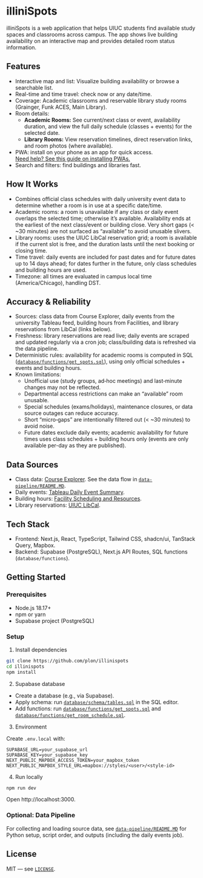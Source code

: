 # illiniSpots

illiniSpots is a web application that helps UIUC students find available study spaces and classrooms across campus. The app shows live building availability on an interactive map and provides detailed room status information.

## Features

- Interactive map and list: Visualize building availability or browse a searchable list.
- Real-time and time travel: check now or any date/time.
- Coverage: Academic classrooms and reservable library study rooms (Grainger, Funk ACES, Main Library).
- Room details:
  - **Academic Rooms:** See current/next class or event, availability duration, and view the full daily schedule (classes + events) for the selected date.
  - **Library Rooms:** View reservation timelines, direct reservation links, and room photos (where available).
- PWA: install on your phone as an app for quick access.  
    [Need help? See this guide on installing PWAs.](https://www.installpwa.com/from/illinispots.vercel.app)
- Search and filters: find buildings and libraries fast.

## How It Works

- Combines official class schedules with daily university event data to determine whether a room is in use at a specific date/time.
- Academic rooms: a room is unavailable if any class or daily event overlaps the selected time; otherwise it’s available. Availability ends at the earliest of the next class/event or building close. Very short gaps (< ~30 minutes) are not surfaced as “available” to avoid unusable slivers.
- Library rooms: uses the UIUC LibCal reservation grid; a room is available if the current slot is free, and the duration lasts until the next booking or closing time.
- Time travel: daily events are included for past dates and for future dates up to 14 days ahead; for dates further in the future, only class schedules and building hours are used.
- Timezone: all times are evaluated in campus local time (America/Chicago), handling DST.

## Accuracy & Reliability

- Sources: class data from Course Explorer, daily events from the university Tableau feed, building hours from Facilities, and library reservations from LibCal (links below).
- Freshness: library reservations are read live; daily events are scraped and updated regularly via a cron job; class/building data is refreshed via the data pipeline.
- Deterministic rules: availability for academic rooms is computed in SQL ([`database/functions/get_spots.sql`](database/functions/get_spots.sql)), using only official schedules + events and building hours.
- Known limitations:
  - Unofficial use (study groups, ad‑hoc meetings) and last‑minute changes may not be reflected.
  - Departmental access restrictions can make an “available” room unusable.
  - Special schedules (exams/holidays), maintenance closures, or data source outages can reduce accuracy.
  - Short “micro‑gaps” are intentionally filtered out (< ~30 minutes) to avoid noise.
  - Future dates exclude daily events; academic availability for future times uses class schedules + building hours only (events are only available per-day as they are published).

## Data Sources

- Class data: [Course Explorer](https://courses.illinois.edu/). See the data flow in [`data-pipeline/README.MD`](data-pipeline/README.MD).
- Daily events: [Tableau Daily Event Summary](https://tableau.admin.uillinois.edu/views/DailyEventSummary/DailyEvents).
- Building hours: [Facility Scheduling and Resources](https://operations.illinois.edu/facility-scheduling-and-resources/daily-event-summaries/).
- Library reservations: [UIUC LibCal](https://uiuc.libcal.com/allspaces).

## Tech Stack

- Frontend: Next.js, React, TypeScript, Tailwind CSS, shadcn/ui, TanStack Query, Mapbox.
- Backend: Supabase (PostgreSQL), Next.js API Routes, SQL functions (`database/functions`).

## Getting Started

### Prerequisites

- Node.js 18.17+
- npm or yarn
- Supabase project (PostgreSQL)

### Setup

1) Install dependencies

```bash
git clone https://github.com/plon/illinispots
cd illinispots
npm install
```

2) Supabase database

- Create a database (e.g., via Supabase).
- Apply schema: run [`database/schema/tables.sql`](database/schema/tables.sql) in the SQL editor.
- Add functions: run [`database/functions/get_spots.sql`](database/functions/get_spots.sql) and [`database/functions/get_room_schedule.sql`](database/functions/get_room_schedule.sql).

3) Environment

Create `.env.local` with:

```env
SUPABASE_URL=your_supabase_url
SUPABASE_KEY=your_supabase_key
NEXT_PUBLIC_MAPBOX_ACCESS_TOKEN=your_mapbox_token
NEXT_PUBLIC_MAPBOX_STYLE_URL=mapbox://styles/<user>/<style-id>
```

4) Run locally

```bash
npm run dev
```

Open http://localhost:3000.

### Optional: Data Pipeline

For collecting and loading source data, see [`data-pipeline/README.MD`](data-pipeline/README.MD) for Python setup, script order, and outputs (including the daily events job).

## License

MIT — see [`LICENSE`](LICENSE).

